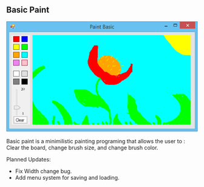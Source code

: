 <h2>Basic Paint</h2>
<img src="image.png" style="text-align:center">
<p>Basic paint is a minimilistic painting programing that allows the user to : Clear the board, change brush size, and change brush color.</p>
<p>Planned Updates:</p>
<ul>
<li>Fix Width change bug.</li>
<li>Add menu system for saving and loading.</li>
</ul>
